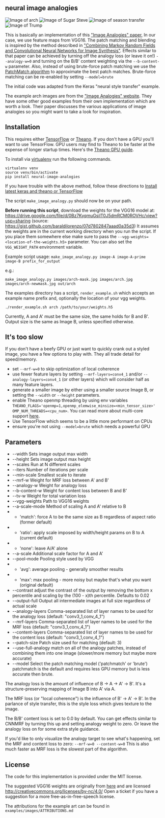 neural image analogies
----------------------
![Image of arch](https://raw.githubusercontent.com/awentzonline/image-analogies/master/examples/images/image-analogy-explanation.jpg)
![Image of Sugar Steve](https://raw.githubusercontent.com/awentzonline/image-analogies/master/examples/images/sugarskull-analogy.jpg)
![Image of season transfer](https://raw.githubusercontent.com/awentzonline/image-analogies/master/examples/images/season-xfer.jpg)![Image of Trump](https://raw.githubusercontent.com/awentzonline/image-analogies/master/examples/images/trump-image-analogy.jpg)


This is basically an implementation of this ["Image Analogies" paper]( http://www.mrl.nyu.edu/projects/image-analogies/index.html), In our case, we use feature maps from VGG16. The patch matching and blending is inspired by the method described in ["Combining Markov Random Fields and Convolutional Neural Networks for Image Synthesis"](http://arxiv.org/abs/1601.04589). Effects similar to that paper can be achieved by turning off the analogy loss (or leave it on!) `--analogy-w=0` and turning on the B/B' content weighting via the `--b-content-w` parameter. Also, instead of using brute-force patch matching
we use the [PatchMatch algorithm](http://gfx.cs.princeton.edu/gfx/pubs/Barnes_2009_PAR/index.php)
to approximate the best patch matches. Brute-force matching can be re-enabled by setting
`--model=brute`

The initial code was adapted from the Keras "neural style transfer" example.

The example arch images are from the ["Image Analogies" website]( http://www.mrl.nyu.edu/projects/image-analogies/tbn.html).
They have some other good examples from their own implementation which
are worth a look. Their paper discusses the various applications of image
analogies so you might want to take a look for inspiration.

Installation
------------
This requires either  [TensorFlow](https://www.tensorflow.org/versions/r0.7/get_started/os_setup.html)
or [Theano](http://deeplearning.net/software/theano/install.html). If you don't
have a GPU you'll want to use TensorFlow. GPU users may find to Theano to be
faster at the expense of longer startup times. Here's the [Theano GPU guide]( http://deeplearning.net/software/theano/tutorial/using_gpu.html).


To install via [virtualenv](https://virtualenv.readthedocs.org/en/latest/installation.html) run the following commands.

```
virtualenv venv
source venv/bin/activate
pip install neural-image-analogies
```

If you have trouble with the above method, follow these directions to [Install latest keras and theano or TensorFlow](http://keras.io/#installation)

The script `make_image_analogy.py` should now be on your path.

**Before running this script**, download the weights for the VGG16 model at:
https://drive.google.com/file/d/0Bz7KyqmuGsilT0J5dmRCM0ROVHc/view?usp=sharing
(source: https://gist.github.com/baraldilorenzo/07d7802847aaad0a35d3)
It assumes the weights are in the current working directory when you run the
script. If you place them somewhere else make sure to pass the
`--vgg-weights=<location-of-the-weights.h5>` parameter. You can also set the
`VGG_WEIGHT_PATH` environment variable.

Example script usage:
`make_image_analogy.py image-A image-A-prime image-B prefix_for_output`

e.g.:

`make_image_analogy.py images/arch-mask.jpg images/arch.jpg images/arch-newmask.jpg out/arch`

The examples directory has a script, `render_example.sh` which accepts an example
name prefix and, optionally the location of your vgg weights.

`./render_example.sh arch /path/to/your/weights.h5`

Currently, A and A' must be the same size, the same holds for B and B'.
Output size is the same as Image B, unless specified otherwise.

It's too slow
-------------
If you don't have a beefy GPU or just want to quickly crank out a styled image,
you have a few options to play with. They all trade detail for speed/memory.
 * set `--mrf-w=0` to skip optimization of local coherence
 * use fewer feature layers by setting `--mrf-layers=conv4_1` and/or `--analogy-layers=conv4_1` (or other layers) which will consider half as many feature layers.
 * generate a smaller image by either using a smaller source Image B, or setting
  the `--width` or `--height` parameters.
 * enable Theano openmp threading by using env variables `THEANO_FLAGS='openmp=1,openmp_elemwise_minsize=<min_tensor_size>'` `OMP_NUM_THREADS=<cpu_num>`. You can
 read more about multi-core support [here](http://deeplearning.net/software/theano/tutorial/multi_cores.html).
 * Use TensorFlow which seems to be a little more performant on CPUs
 * ensure you're not using `--model=brute` which needs a powerful GPU

Parameters
----------
 * --width Sets image output max width
 * --height Sets image output max height
 * --scales Run at N different scales
 * --iters Number of iterations per scale
 * --min-scale Smallest scale to iterate
 * --mrf-w Weight for MRF loss between A' and B'
 * --analogy-w Weight for analogy loss
 * --b-content-w Weight for content loss between B and B'
 * --tv-w Weight for total variation loss
 * --vgg-weights Path to VGG16 weights
 * --a-scale-mode Method of scaling A and A' relative to B
 * * 'match': force A to be the same size as B regardless of aspect ratio (former default)
 * * 'ratio': apply scale imposed by width/height params on B to A (current default)
 * * 'none': leave A/A' alone
 * --a-scale Additional scale factor for A and A'
 * --pool-mode Pooling style used by VGG
 * * 'avg': average pooling - generally smoother results
 * * 'max': max pooling - more noisy but maybe that's what you want (original default)
 * --contrast adjust the contrast of the output by removing the bottom x percentile
    and scaling by the (100 - x)th percentile. Defaults to 0.02
 * --output-full Output all intermediate images at full size regardless of actual scale
 * --analogy-layers Comma-separated list of layer names to be used for the analogy loss (default: "conv3_1,conv_4_1")
 * --mrf-layers Comma-separated list of layer names to be used for the MRF loss (default: "conv3_1,conv_4_1")
 * --content-layers Comma-separated list of layer names to be used for the content loss (default: "conv3_1,conv_4_1")
 * --patch-size Patch size used for matching (default: 3)
 * --use-full-analogy match on all of the analogy patches, instead of combining
    them into one image (slower/more memory but maybe more accurate)
 * --model Select the patch matching model ('patchmatch' or 'brute') patchmatch is
  the default and requires less GPU memory but is less accurate then brute.

The analogy loss is the amount of influence of B -> A -> A' -> B'. It's a
structure-preserving mapping of Image B into A' via A.

The MRF loss (or "local coherence") is the influence of B' -> A' -> B'. In the
parlance of style transfer, this is the style loss which gives texture to the image.

The B/B' content loss is set to 0.0 by default. You can get effects similar
to CNNMRF by turning this up and setting analogy weight to zero. Or leave the
analogy loss on for some extra style guidance.

If you'd like to only visualize the analogy target to see what's happening,
set the MRF and content loss to zero: `--mrf-w=0 --content-w=0` This is also
much faster as MRF loss is the slowest part of the algorithm.

License
-------
The code for this implementation is provided under the MIT license.

The suggested VGG16 weights are originally from [here](https://gist.github.com/ksimonyan/211839e770f7b538e2d8) and are
licensed http://creativecommons.org/licenses/by-nc/4.0/ Open a ticket if you
have a suggestion for a more free-as-in-free-speech license.

The attributions for the example art can be found in `examples/images/ATTRIBUTIONS.md`
